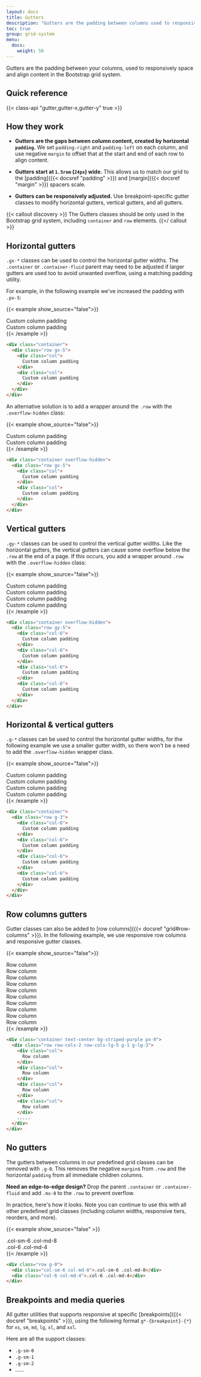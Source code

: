 ```yaml
---
layout: docs
title: Gutters
description: "Gutters are the padding between columns used to responsively space and align content in the Bootstrap grid system."
toc: true
group: grid-system
menu:
  docs: 
    weight: 50   
---
```


Gutters are the padding between your columns, used to responsively space and align content in the Bootstrap grid system.

## Quick reference

{{< class-api "gutter,gutter-x,gutter-y" true >}}

## How they work

- **Gutters are the gaps between column content, created by horizontal `padding`.** We set `padding-right` and `padding-left` on each column, and use negative `margin` to offset that at the start and end of each row to align content.

- **Gutters start at `1.5rem` (`24px`) wide.** This allows us to match our grid to the [padding]({{< docsref "padding" >}}) and [margin]({{< docsref "margin" >}}) spacers scale.

- **Gutters can be responsively adjusted.** Use breakpoint-specific gutter classes to modify horizontal gutters, vertical gutters, and all gutters.

{{< callout discovery >}}
The Gutters classes should be only used in the Bootstrap grid system, including `container` and `row` elements.
{{</ callout >}}

## Horizontal gutters

`.gx-*` classes can be used to control the horizontal gutter widths. The `.container` or `.container-fluid` parent may need to be adjusted if larger gutters are used too to avoid unwanted overflow, using a matching padding utility. 

For example, in the following example we've increased the padding with `.px-5`:

{{< example show_source="false">}}
<div class="container bg-striped-purple gx-0 text-center">
  <div class="row gx-5">
    <div class="col">
     <div class="p-3 text-bg-purple">Custom column padding</div>
    </div>
    <div class="col">
      <div class="p-3 text-bg-purple">Custom column padding</div>
    </div>
  </div>
</div>
{{< /example >}}

```html
<div class="container">
  <div class="row gx-5">
    <div class="col">
      Custom column padding
    </div>
    <div class="col">
      Custom column padding
    </div>
  </div>
</div>
```

An alternative solution is to add a wrapper around the `.row` with the `.overflow-hidden` class:

{{< example show_source="false">}}
<div class="container overflow-hidden gx-0 bg-striped-purple text-center">
  <div class="row gx-5">
    <div class="col">
     <div class="p-3 text-bg-purple">Custom column padding</div>
    </div>
    <div class="col">
      <div class="p-3 text-bg-purple">Custom column padding</div>
    </div>
  </div>
</div>
{{< /example >}}

```html
<div class="container overflow-hidden">
  <div class="row gx-5">
    <div class="col">
      Custom column padding
    </div>
    <div class="col">
      Custom column padding
    </div>
  </div>
</div>
```

## Vertical gutters

`.gy-*` classes can be used to control the vertical gutter widths. Like the horizontal gutters, the vertical gutters can cause some overflow below the `.row` at the end of a page. If this occurs, you add a wrapper around `.row` with the `.overflow-hidden` class:

{{< example show_source="false">}}
<div class="container overflow-hidden text-center bg-striped-purple px-0">
  <div class="row gy-5">
    <div class="col-6">
      <div class="p-3 text-bg-purple">Custom column padding</div>
    </div>
    <div class="col-6">
      <div class="p-3 text-bg-purple">Custom column padding</div>
    </div>
    <div class="col-6">
      <div class="p-3 text-bg-purple">Custom column padding</div>
    </div>
    <div class="col-6">
      <div class="p-3 text-bg-purple">Custom column padding</div>
    </div>
  </div>
</div>
{{< /example >}}

```html
<div class="container overflow-hidden">
  <div class="row gy-5">
    <div class="col-6">
      Custom column padding
    </div>
    <div class="col-6">
      Custom column padding
    </div>
    <div class="col-6">
      Custom column padding
    </div>
    <div class="col-6">
      Custom column padding
    </div>
  </div>
</div>
```

## Horizontal & vertical gutters

`.g-*` classes can be used to control the horizontal gutter widths, for the following example we use a smaller gutter width, so there won't be a need to add the `.overflow-hidden` wrapper class.

{{< example show_source="false">}}
<div class="container text-center bg-striped-purple px-0">
  <div class="row g-3">
    <div class="col-6">
      <div class="p-3 text-bg-purple">Custom column padding</div>
    </div>
    <div class="col-6">
      <div class="p-3 text-bg-purple">Custom column padding</div>
    </div>
    <div class="col-6">
      <div class="p-3 text-bg-purple">Custom column padding</div>
    </div>
    <div class="col-6">
      <div class="p-3 text-bg-purple">Custom column padding</div>
    </div>
  </div>
</div>
{{< /example >}}

```html
<div class="container">
  <div class="row g-3">
    <div class="col-6">
      Custom column padding
    </div>
    <div class="col-6">
      Custom column padding
    </div>
    <div class="col-6">
      Custom column padding
    </div>
    <div class="col-6">
      Custom column padding
    </div>
  </div>
</div>
```

## Row columns gutters

Gutter classes can also be added to [row columns]({{< docsref "grid#row-columns" >}}). In the following example, we use responsive row columns and responsive gutter classes.

{{< example show_source="false">}}
<div class="container text-center bg-striped-purple px-0">
  <div class="row row-cols-2 row-cols-lg-5 g-1 g-lg-3">
    <div class="col">
      <div class="p-3 text-bg-purple">Row column</div>
    </div>
    <div class="col">
      <div class="p-3 text-bg-purple">Row column</div>
    </div>
    <div class="col">
      <div class="p-3 text-bg-purple">Row column</div>
    </div>
    <div class="col">
      <div class="p-3 text-bg-purple">Row column</div>
    </div>
    <div class="col">
      <div class="p-3 text-bg-purple">Row column</div>
    </div>
    <div class="col">
      <div class="p-3 text-bg-purple">Row column</div>
    </div>
    <div class="col">
      <div class="p-3 text-bg-purple">Row column</div>
    </div>
    <div class="col">
      <div class="p-3 text-bg-purple">Row column</div>
    </div>
    <div class="col">
      <div class="p-3 border text-bg-purple">Row column</div>
    </div>
    <div class="col">
      <div class="p-3 text-bg-purple">Row column</div>
    </div>
  </div>
</div>
{{< /example >}}

```html
<div class="container text-center bg-striped-purple px-0">
  <div class="row row-cols-2 row-cols-lg-5 g-1 g-lg-3">
    <div class="col">
      Row column
    </div>
    <div class="col">
      Row column
    </div>
    <div class="col">
      Row column
    </div>
    <div class="col">
      Row column
    </div>
    .....
  </div>
</div>
```

## No gutters

The gutters between columns in our predefined grid classes can be removed with `.g-0`. This removes the negative `margin`s from `.row` and the horizontal `padding` from all immediate children columns.

**Need an edge-to-edge design?** Drop the parent `.container` or `.container-fluid` and add `.mx-0` to the `.row` to prevent overflow.

In practice, here's how it looks. Note you can continue to use this with all other predefined grid classes (including column widths, responsive tiers, reorders, and more).

{{< example show_source="false" >}}
<div class="row g-0 text-center">
  <div class="col-sm-6 col-md-8 text-bg-purple p-5">.col-sm-6 .col-md-8</div>
  <div class="col-6 col-md-4 text-bg-dark p-5">.col-6 .col-md-4</div>
</div>
{{< /example >}}

```html
<div class="row g-0">
  <div class="col-sm-6 col-md-8">.col-sm-6 .col-md-8</div>
  <div class="col-6 col-md-4">.col-6 .col-md-4</div>
</div>
```

## Breakpoints and media queries

All gutter utilities that supports responsive at specific [breakpoints]({{< docsref "breakpoints" >}}), using the following format `g*-{breakpoint}-{*}` for `xs`, `sm`, `md`, `lg`, `xl`, and `xxl`.

Here are all the support classes:

- `.g-sm-0`
- `.g-sm-1`
- `.g-sm-2`
- ......
